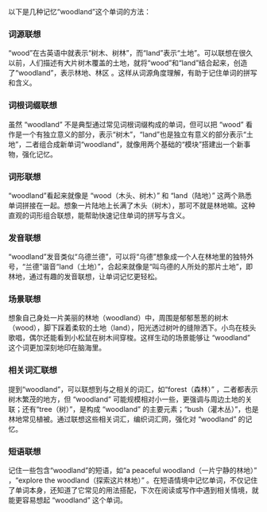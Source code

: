 以下是几种记忆“woodland”这个单词的方法：

### 词源联想
“wood”在古英语中就表示“树木、树林”，而“land”表示“土地”。可以联想在很久以前，人们描述有大片树木覆盖的土地，就将“wood”和“land”结合起来，创造了“woodland”，表示林地、林区 。这样从词源角度理解，有助于记住单词的拼写和含义。

### 词根词缀联想
虽然 “woodland” 不是典型通过常见词根词缀构成的单词，但可以把 “wood” 看作是一个有独立意义的部分，表示“树木”，“land”也是独立有意义的部分表示“土地”，二者组合成新单词“woodland”，就像用两个基础的“模块”搭建出一个新事物，强化记忆。

### 词形联想
“woodland”看起来就像是 “wood（木头、树木）” 和 “land（陆地）” 这两个熟悉单词拼接在一起。想象一片陆地上长满了木头（树木），那可不就是林地嘛。这种直观的词形组合联想，能帮助快速记住单词的拼写与含义。

### 发音联想
“woodland”发音类似“乌德兰德”，可以将“乌德”想象成一个人在林地里的独特外号，“兰德”谐音“land（土地）”，合起来就像是“叫乌德的人所处的那片土地”，即林地，通过有趣的发音联想，让单词记忆更轻松。

### 场景联想
想象自己身处一片美丽的林地（woodland）中，周围是郁郁葱葱的树木（wood），脚下踩着柔软的土地（land），阳光透过树叶的缝隙洒下。小鸟在枝头歌唱，偶尔还能看到小松鼠在树木间穿梭。这样生动的场景能够让 “woodland” 这个词更加深刻地印在脑海里。

### 相关词汇联想
提到“woodland”，可以联想到与之相关的词汇，如“forest（森林）” ，二者都表示树木繁茂的地方，但 “woodland” 可能规模相对小一些，更强调与周边土地的关联；还有“tree（树）”，是构成 “woodland” 的主要元素；“bush（灌木丛）”，也是林地常见植被。通过联想这些相关词汇，编织词汇网，强化对 “woodland” 的记忆。

### 短语联想
记住一些包含“woodland”的短语，如“a peaceful woodland（一片宁静的林地）” ，“explore the woodland（探索这片林地）” 。在短语情境中记忆单词，不仅记住了单词本身，还知道了它常见的用法搭配，下次在阅读或写作中遇到相关情境，就能更容易想起 “woodland” 这个单词。 
